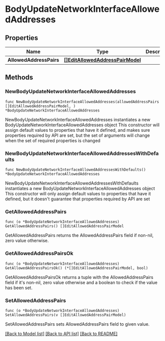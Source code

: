 # BodyUpdateNetworkInterfaceAllowedAddresses

## Properties

Name | Type | Description | Notes
------------ | ------------- | ------------- | -------------
**AllowedAddressPairs** | [**[]EditAllowedAddressPairModel**](EditAllowedAddressPairModel.md) |  | 

## Methods

### NewBodyUpdateNetworkInterfaceAllowedAddresses

`func NewBodyUpdateNetworkInterfaceAllowedAddresses(allowedAddressPairs []EditAllowedAddressPairModel, ) *BodyUpdateNetworkInterfaceAllowedAddresses`

NewBodyUpdateNetworkInterfaceAllowedAddresses instantiates a new BodyUpdateNetworkInterfaceAllowedAddresses object
This constructor will assign default values to properties that have it defined,
and makes sure properties required by API are set, but the set of arguments
will change when the set of required properties is changed

### NewBodyUpdateNetworkInterfaceAllowedAddressesWithDefaults

`func NewBodyUpdateNetworkInterfaceAllowedAddressesWithDefaults() *BodyUpdateNetworkInterfaceAllowedAddresses`

NewBodyUpdateNetworkInterfaceAllowedAddressesWithDefaults instantiates a new BodyUpdateNetworkInterfaceAllowedAddresses object
This constructor will only assign default values to properties that have it defined,
but it doesn't guarantee that properties required by API are set

### GetAllowedAddressPairs

`func (o *BodyUpdateNetworkInterfaceAllowedAddresses) GetAllowedAddressPairs() []EditAllowedAddressPairModel`

GetAllowedAddressPairs returns the AllowedAddressPairs field if non-nil, zero value otherwise.

### GetAllowedAddressPairsOk

`func (o *BodyUpdateNetworkInterfaceAllowedAddresses) GetAllowedAddressPairsOk() (*[]EditAllowedAddressPairModel, bool)`

GetAllowedAddressPairsOk returns a tuple with the AllowedAddressPairs field if it's non-nil, zero value otherwise
and a boolean to check if the value has been set.

### SetAllowedAddressPairs

`func (o *BodyUpdateNetworkInterfaceAllowedAddresses) SetAllowedAddressPairs(v []EditAllowedAddressPairModel)`

SetAllowedAddressPairs sets AllowedAddressPairs field to given value.



[[Back to Model list]](../README.md#documentation-for-models) [[Back to API list]](../README.md#documentation-for-api-endpoints) [[Back to README]](../README.md)


